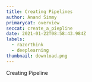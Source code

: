 ```yaml
---
title: Creating Pipelines
author: Anand Simmy
primarycat: overview
seccat: create_a_piepline
date: 2021-01-22T08:58:43.984Z
labels:
  - razorthink
  - deeplearning
thumbnail: download.png
---
```

Creating Pipeline